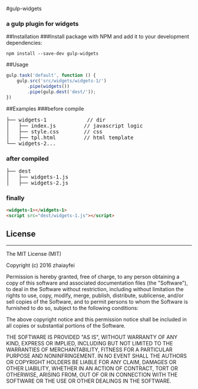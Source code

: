 #gulp-widgets

### a gulp plugin for widgets
##Installation
###Install package with NPM and add it to your development dependencies:
```
npm install --save-dev gulp-widgets
```
##Usage

```js
gulp.task('default', function () {
    gulp.src('src/widgets/widgets-1/')
        .pipe(widgets())
        .pipe(gulp.dest('dest/'));
})
```

##Examples
###before compile
<pre>
├── widgets-1             // dir
│   ├── index.js         // javascript logic
│   ├── style.css        // css
│   ├── tpl.html         // html template
└── widgets-2...
</pre>
### after compiled

<pre>
├── dest                       
│   ├── widgets-1.js    
│   ├── widgets-2.js
</pre>
### finally
```html
<widgets-1></widgets-1>
<script src="dest/widgets-1.js"></script>
```
## License
---
The MIT License (MIT)

Copyright (c) 2016 zhaiayfei

Permission is hereby granted, free of charge, to any person obtaining a copy of this software and associated documentation files (the "Software"), to deal in the Software without restriction, including without limitation the rights to
use, copy, modify, merge, publish, distribute, sublicense, and/or sell copies of the Software, and to permit persons to whom the Software is furnished to do so, subject to the following conditions:

The above copyright notice and this permission notice shall be included in all copies or substantial portions of the Software.

THE SOFTWARE IS PROVIDED "AS IS", WITHOUT WARRANTY OF ANY KIND, EXPRESS OR IMPLIED, INCLUDING BUT NOT LIMITED TO THE WARRANTIES OF MERCHANTABILITY, FITNESS FOR A PARTICULAR PURPOSE AND NONINFRINGEMENT. IN NO EVENT SHALL THE AUTHORS OR
COPYRIGHT HOLDERS BE LIABLE FOR ANY CLAIM, DAMAGES OR OTHER LIABILITY, WHETHER IN AN ACTION OF CONTRACT, TORT OR OTHERWISE, ARISING FROM, OUT OF OR IN CONNECTION WITH THE SOFTWARE OR THE USE OR OTHER DEALINGS IN THE SOFTWARE.